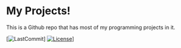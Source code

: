 # My Projects!
This is a Github repo that has most of my programming projects in it.

[![LastCommit](https://img.shields.io/github/last-commit/ryanidk/projects)]
[![License](https://img.shields.io/github/license/ryanidk/projects)](https://github.com/ryanidk/projects/blob/main/LICENSE)]
